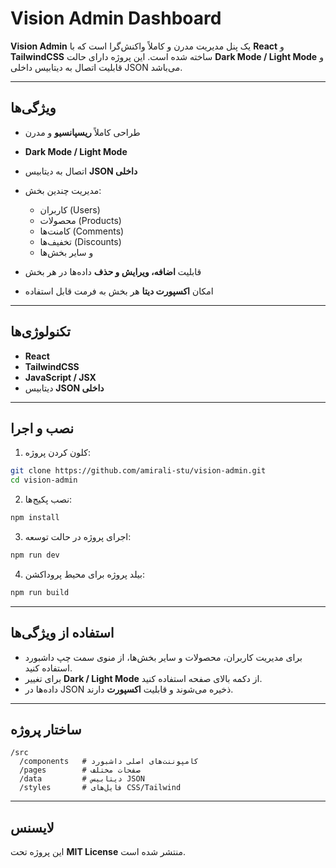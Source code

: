 # Vision Admin Dashboard

**Vision Admin** یک پنل مدیریت مدرن و کاملاً واکنش‌گرا است که با **React** و **TailwindCSS** ساخته شده است. این پروژه دارای حالت **Dark Mode / Light Mode** و قابلیت اتصال به دیتابیس داخلی JSON می‌باشد.

---

## ویژگی‌ها

* طراحی کاملاً **ریسپانسیو** و مدرن
* **Dark Mode / Light Mode**
* اتصال به دیتابیس **JSON داخلی**
* مدیریت چندین بخش:

  * کاربران (Users)
  * محصولات (Products)
  * کامنت‌ها (Comments)
  * تخفیف‌ها (Discounts)
  * و سایر بخش‌ها
* قابلیت **اضافه، ویرایش و حذف** داده‌ها در هر بخش
* امکان **اکسپورت دیتا** هر بخش به فرمت قابل استفاده

---

## تکنولوژی‌ها

* **React**
* **TailwindCSS**
* **JavaScript / JSX**
* دیتابیس **JSON داخلی**

---

## نصب و اجرا

1. کلون کردن پروژه:

```bash
git clone https://github.com/amirali-stu/vision-admin.git
cd vision-admin
```

2. نصب پکیج‌ها:

```bash
npm install
```

3. اجرای پروژه در حالت توسعه:

```bash
npm run dev
```

4. بیلد پروژه برای محیط پروداکشن:

```bash
npm run build
```

---

## استفاده از ویژگی‌ها

* برای مدیریت کاربران، محصولات و سایر بخش‌ها، از منوی سمت چپ داشبورد استفاده کنید.
* برای تغییر **Dark / Light Mode** از دکمه بالای صفحه استفاده کنید.
* داده‌ها در JSON ذخیره می‌شوند و قابلیت **اکسپورت** دارند.

---

## ساختار پروژه

```
/src
  /components   # کامپوننت‌های اصلی داشبورد
  /pages        # صفحات مختلف
  /data         # دیتابیس JSON
  /styles       # فایل‌های CSS/Tailwind
```

---

## لایسنس

این پروژه تحت **MIT License** منتشر شده است.

